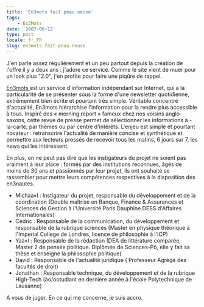 ```yaml
---
title: 'En3mots fait peau neuve'
tags:
    - En3Mots
date: '2007-06-12'
type: post
locale: fr_FR
slug: en3mots-fait-peau-neuve
---
```


J'en parle assez régulièrement et un peu partout depuis la création de l'offre il y a deux ans&nbsp;: j'adore ce service. Comme le site vient de muer pour un look plus "2.0", j'en profite pour faire une piq&ucirc;re de rappel.

[](http://en3mots.com/) [En3mots ](http://en3mots.com/)est un service d'information indépendant sur Internet, qui a la particularité de se présenter sous la forme d'une newsletter quotidienne, extrêmement bien écrite et pourtant très simple. Véritable concentré d'actualité, En3mots hiérarchise l'information pour la rendre plus accessible à tous. Inspiré des «&nbsp;morning report&nbsp;» fameux chez nos voisins anglo-saxons, cette revue de presse permet de sélectionner les informations à -la-carte, par thèmes ou par centre d'intérêts. L'enjeu est simple et pourtant novateur&nbsp;: retranscrire l'actualité de manière concise et synthétique et permettre aux lecteurs pressés de recevoir tous les matins, 6 jours sur 7, les news qui les intéressent.

En plus, on ne peut pas dire que les instigateurs du projet ne soient pas vraiment à leur place&nbsp;: formés par des institutions reconnues, &acirc;gés de moins de 30 ans et passionnés par leur projet, ils ont souhaité se rassembler pour mettre leurs compétences respectives à la disposition des en3nautes.

* Michaà«l&nbsp;: Instigateur du projet, responsable du développement et de la coordination
  (Double maîtrise en Banque, Finance &amp; Assurances et Sciences de Gestion à l'Université Paris Dauphine.DESS d'Affaires Internationales)
* Cédric&nbsp;: Responsable de la communication, du développement et responsable de la rubrique sciences
  (Master en physique théorique à l'Imperial College de Londres, licence de philosophie à l'ICP)
* Yaà«l&nbsp;: Responsable de la rédaction
  (DEA de littérature comparée, Master 2 de pensée politique. Diplômée de Sciences-Pô, elle y fait sa thèse et enseigne la philosophie politique)
* David&nbsp;: Responsable de l'actualité juridique
  ( Professeur Agrégé des facultés de droit)
* Jonathan&nbsp;: Responsable technique, du développement et de la rubrique High-Tech
  (ào/ootudiant en dernière année à l'école Polytechnique de Lausanne)

A vous de juger. En ce qui me concerne, je suis accro.

